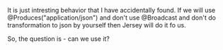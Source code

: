 
It is just intresting behavior that I have accidentally found.
If we will use @Produces("application/json")
and don't use @Broadcast
and don't do transformation to json by yourself then
Jersey will do it fo us.

So, the question is - can we use it?